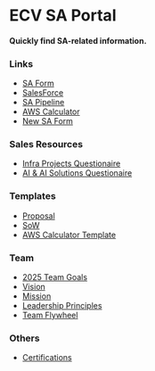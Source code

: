 # ECV SA Portal
#### Quickly find SA-related information.

### Links
- <a href="https://forms.office.com/r/vL1TTmyCmk">SA Form</a>
- <a href="https://ecloudvalley.my.salesforce.com">SalesForce</a>
- <a href="https://ecvcorp-my.sharepoint.com/:p:/r/personal/homer_alvero_ecloudvalley_com/_layouts/15/doc.aspx?sourcedoc=%7B5beb9a44-875c-4b07-a5a9-3b4cc829e9b6%7D&action=edit">SA Pipeline</a>
- <a href="https://calculator.aws/#/">AWS Calculator</a>
- <a class="ignore" href="https://airtable.com/appzdGLTX18TT9L3l/paggE9Y8qaMTvk1yJ/form">New SA Form</a>

### Sales Resources
- <a href="https://ecvcorp-my.sharepoint.com/:x:/g/personal/mervin_delossantos_ecloudvalley_com/ESAO2ns2sZNNv5a0X5lKf5MB8Vw8A6EOiYqKPcnAdpV3pQ?wdOrigin=TEAMS-MAGLEV.p2p_ns.rwc&wdExp=TEAMS-TREATMENT&wdhostclicktime=1748250976732&web=1">Infra Projects Questionaire</a>
- <a href="https://ecvcorp-my.sharepoint.com/:x:/g/personal/john_batacan_ecloudvalley_com/EQ_6JqRql7tOvnHI7nVynL8BKDs7Ih4iCcpgqTmWjOLuKA?wdOrigin=TEAMS-MAGLEV.p2p_ns.rwc&wdExp=TEAMS-TREATMENT&wdhostclicktime=1748316507171&web=1">AI & AI Solutions Questionaire</a>

### Templates
- <a href="cnn.com">Proposal</a>
- <a href="cnn.com">SoW</a>
- <a href="">AWS Calculator Template</a>


### Team
- <a href="/2025goals">2025 Team Goals</a> 
- <a href="/vision">Vision</a>
- <a href="/mission">Mission</a>
- <a href="/principles">Leadership Principles</a>
- <a href="/flywheel">Team Flywheel</a>

### Others
- <a href="/certifications">Certifications</a>
